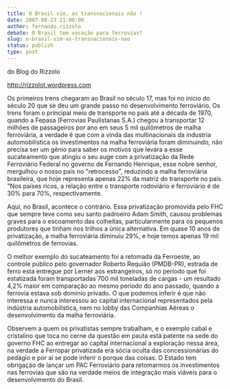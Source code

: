 ```yaml
---
title: O Brasil sim, as transnacionais não !
date: 2007-08-23 21:00:00
author: fernando.rizzolo
debate: O Brasil tem vocação para ferrovias?
slug: o-brasil-sim-as-transnacionais-nao
status: publish 
type: post
---
```


do Blog do Rizzolo  

http://rizzolot.wordpress.com  

Os primeiros trens chegaram ao Brasil no século 17, mas foi no início do século 20 que se deu um grande passo no desenvolvimento ferroviário. Os trens foram o principal meio de transporte no país até a década de 1970, quando a Fepasa (Ferrovias Paulistanas S.A.) chegou a transportar 12 milhões de passageiros por ano em seus 5 mil quilômetros de malha ferroviária, a verdade é que com a vinda das multinacionais da industria automobilística os investimentos na malha ferroviária foram diminuindo, não precisa ser um gênio para saber os motivos que levara a esse sucateamento que atingiu o seu auge com a privatização da Rede Ferroviário Federal no governo de Fernando Henrique, esse nobre senhor, mergulhou o nosso país no "retrocesso", reduzindo a malha ferroviária brasileira, que hoje representa apenas 22% da matriz do transporte no país. "Nos países ricos, a relação entre o transporte rodoviário e ferroviário é de 30% para 70%, respectivamente.  

  

Aqui, no Brasil, acontece o contrário. Essa privatização promovida pelo FHC que sempre teve como seu santo padroeiro Adam Smith, causou problemas graves para o escoamento das colheitas, particularmente para os pequenos produtores que tinham nos trilhos a única alternativa. Em quase 10 anos de privatização, a malha ferroviária diminuiu 29%, e hoje temos apenas 19 mil quilômetros de ferrovias.  

  

O melhor exemplo do sucateamento foi a retomada da Ferroeste, ao controle publico pelo governador Roberto Requião (PMDB-PR), estrada de ferro esta entregue por Lerner aos estrangeiros, só no período que foi estatizada foram transportadas 700 mil toneladas de cargas - um resultado 4,2% maior em comparação ao mesmo período do ano passado, quando a ferrovia estava sob domínio privado. O que podemos inferir é que não interessa e nunca interessou ao capital internacional representados pela indústria automobilística, nem no lobby das Companhias Aéreas o desenvolvimento da malha ferroviária.  

Observem a quem os privatistas sempre trabalham, e o exemplo cabal e cristalino que toca no cerne da questão em pauta está patente na sede do governo FHC ao entregar ao capital internacional a exploração nessa área, na verdade a Ferropar privatizada era sócia oculta das concessionárias do pedágio e por aí se pode inferir o porque das coisas. O Estado tem obrigação de lançar um PAC Ferroviário para retomarmos os investimentos nas ferrovias que são na verdade meios de integração mais viáveis para o desenvolvimento do Brasil.
